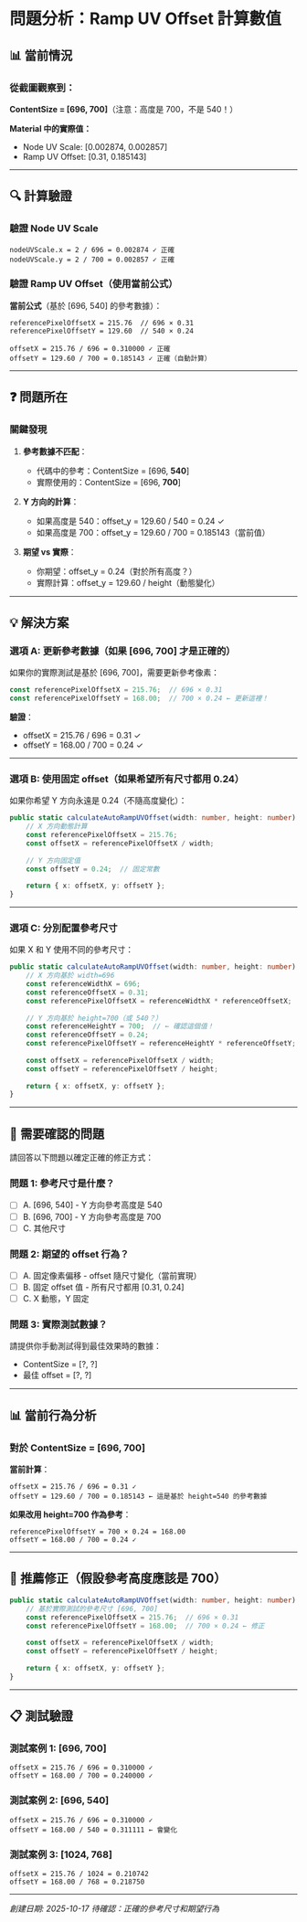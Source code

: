 # 問題分析：Ramp UV Offset 計算數值

## 📊 當前情況

### 從截圖觀察到：

**ContentSize = [696, 700]**（注意：高度是 700，不是 540！）

**Material 中的實際值：**
- Node UV Scale: [0.002874, 0.002857]
- Ramp UV Offset: [0.31, 0.185143]

---

## 🔍 計算驗證

### 驗證 Node UV Scale

```
nodeUVScale.x = 2 / 696 = 0.002874 ✓ 正確
nodeUVScale.y = 2 / 700 = 0.002857 ✓ 正確
```

### 驗證 Ramp UV Offset（使用當前公式）

**當前公式**（基於 [696, 540] 的參考數據）：
```
referencePixelOffsetX = 215.76  // 696 × 0.31
referencePixelOffsetY = 129.60  // 540 × 0.24

offsetX = 215.76 / 696 = 0.310000 ✓ 正確
offsetY = 129.60 / 700 = 0.185143 ✓ 正確（自動計算）
```

---

## ❓ 問題所在

### 關鍵發現

1. **參考數據不匹配**：
   - 代碼中的參考：ContentSize = [696, **540**]
   - 實際使用的：ContentSize = [696, **700**]

2. **Y 方向的計算**：
   - 如果高度是 540：offset_y = 129.60 / 540 = 0.24 ✓
   - 如果高度是 700：offset_y = 129.60 / 700 = 0.185143（當前值）

3. **期望 vs 實際**：
   - 你期望：offset_y = 0.24（對於所有高度？）
   - 實際計算：offset_y = 129.60 / height（動態變化）

---

## 💡 解決方案

### 選項 A: 更新參考數據（如果 [696, 700] 才是正確的）

如果你的實際測試是基於 [696, 700]，需要更新參考像素：

```typescript
const referencePixelOffsetX = 215.76;  // 696 × 0.31
const referencePixelOffsetY = 168.00;  // 700 × 0.24 ← 更新這裡！
```

**驗證**：
- offsetX = 215.76 / 696 = 0.31 ✓
- offsetY = 168.00 / 700 = 0.24 ✓

---

### 選項 B: 使用固定 offset（如果希望所有尺寸都用 0.24）

如果你希望 Y 方向永遠是 0.24（不隨高度變化）：

```typescript
public static calculateAutoRampUVOffset(width: number, height: number): { x: number, y: number } {
    // X 方向動態計算
    const referencePixelOffsetX = 215.76;
    const offsetX = referencePixelOffsetX / width;
    
    // Y 方向固定值
    const offsetY = 0.24;  // 固定常數
    
    return { x: offsetX, y: offsetY };
}
```

---

### 選項 C: 分別配置參考尺寸

如果 X 和 Y 使用不同的參考尺寸：

```typescript
public static calculateAutoRampUVOffset(width: number, height: number): { x: number, y: number } {
    // X 方向基於 width=696
    const referenceWidthX = 696;
    const referenceOffsetX = 0.31;
    const referencePixelOffsetX = referenceWidthX * referenceOffsetX;  // 215.76
    
    // Y 方向基於 height=700（或 540？）
    const referenceHeightY = 700;  // ← 確認這個值！
    const referenceOffsetY = 0.24;
    const referencePixelOffsetY = referenceHeightY * referenceOffsetY;  // 168.00
    
    const offsetX = referencePixelOffsetX / width;
    const offsetY = referencePixelOffsetY / height;
    
    return { x: offsetX, y: offsetY };
}
```

---

## 🎯 需要確認的問題

請回答以下問題以確定正確的修正方式：

### 問題 1: 參考尺寸是什麼？
- [ ] A. [696, 540] - Y 方向參考高度是 540
- [ ] B. [696, 700] - Y 方向參考高度是 700
- [ ] C. 其他尺寸

### 問題 2: 期望的 offset 行為？
- [ ] A. 固定像素偏移 - offset 隨尺寸變化（當前實現）
- [ ] B. 固定 offset 值 - 所有尺寸都用 [0.31, 0.24]
- [ ] C. X 動態，Y 固定

### 問題 3: 實際測試數據？
請提供你手動測試得到最佳效果時的數據：
- ContentSize = [?, ?]
- 最佳 offset = [?, ?]

---

## 📊 當前行為分析

### 對於 ContentSize = [696, 700]

**當前計算**：
```
offsetX = 215.76 / 696 = 0.31 ✓
offsetY = 129.60 / 700 = 0.185143 ← 這是基於 height=540 的參考數據
```

**如果改用 height=700 作為參考**：
```
referencePixelOffsetY = 700 × 0.24 = 168.00
offsetY = 168.00 / 700 = 0.24 ✓
```

---

## 🔧 推薦修正（假設參考高度應該是 700）

```typescript
public static calculateAutoRampUVOffset(width: number, height: number): { x: number, y: number } {
    // 基於實際測試的參考尺寸 [696, 700]
    const referencePixelOffsetX = 215.76;  // 696 × 0.31
    const referencePixelOffsetY = 168.00;  // 700 × 0.24 ← 修正
    
    const offsetX = referencePixelOffsetX / width;
    const offsetY = referencePixelOffsetY / height;
    
    return { x: offsetX, y: offsetY };
}
```

---

## 📋 測試驗證

### 測試案例 1: [696, 700]
```
offsetX = 215.76 / 696 = 0.310000 ✓
offsetY = 168.00 / 700 = 0.240000 ✓
```

### 測試案例 2: [696, 540]
```
offsetX = 215.76 / 696 = 0.310000 ✓
offsetY = 168.00 / 540 = 0.311111 ← 會變化
```

### 測試案例 3: [1024, 768]
```
offsetX = 215.76 / 1024 = 0.210742
offsetY = 168.00 / 768 = 0.218750
```

---

*創建日期: 2025-10-17*
*待確認：正確的參考尺寸和期望行為*
